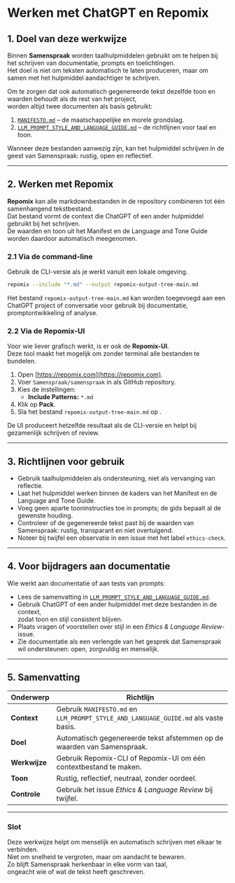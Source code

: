 # Werken met ChatGPT en Repomix

## 1. Doel van deze werkwijze

Binnen **Samenspraak** worden taalhulpmiddelen gebruikt om te helpen bij het schrijven van documentatie, prompts en toelichtingen.  
Het doel is niet om teksten automatisch te laten produceren, maar om samen met het hulpmiddel aandachtiger te schrijven.

Om te zorgen dat ook automatisch gegenereerde tekst dezelfde toon en waarden behoudt als de rest van het project,  
worden altijd twee documenten als basis gebruikt:

1. [`MANIFESTO.md`](../MANIFESTO.md) – de maatschappelijke en morele grondslag.  
2. [`LLM_PROMPT_STYLE_AND_LANGUAGE_GUIDE.md`](../LLM_PROMPT_STYLE_AND_LANGUAGE_GUIDE.md) – de richtlijnen voor taal en toon.

Wanneer deze bestanden aanwezig zijn, kan het hulpmiddel schrijven in de geest van Samenspraak: rustig, open en reflectief.

---

## 2. Werken met Repomix

**Repomix** kan alle markdownbestanden in de repository combineren tot één samenhangend tekstbestand.  
Dat bestand vormt de context die ChatGPT of een ander hulpmiddel gebruikt bij het schrijven.  
De waarden en toon uit het Manifest en de Language and Tone Guide worden daardoor automatisch meegenomen.

### 2.1 Via de command-line

Gebruik de CLI-versie als je werkt vanuit een lokale omgeving.

~~~bash
repomix --include "*.md" --output repomix-output-tree-main.md
~~~

Het bestand `repomix-output-tree-main.md` kan worden toegevoegd aan een ChatGPT project of conversatie
voor gebruik bij documentatie, promptontwikkeling of analyse.

### 2.2 Via de Repomix-UI

Voor wie liever grafisch werkt, is er ook de **Repomix-UI**.  
Deze tool maakt het mogelijk om zonder terminal alle bestanden te bundelen.

1. Open [https://repomix.com](https://repomix.com).  
2. Voer `Samenspraak/samenspraak` in als GitHub repository.
3. Kies de instellingen:  
   - **Include Patterns:** `*.md`  
4. Klik op **Pack**.
5. Sla het bestand `repomix-output-tree-main.md` op .

De UI produceert hetzelfde resultaat als de CLI-versie en helpt bij gezamenlijk schrijven of review.

---

## 3. Richtlijnen voor gebruik

- Gebruik taalhulpmiddelen als ondersteuning, niet als vervanging van reflectie.  
- Laat het hulpmiddel werken binnen de kaders van het Manifest en de Language and Tone Guide.  
- Voeg geen aparte tooninstructies toe in prompts; de gids bepaalt al de gewenste houding.  
- Controleer of de gegenereerde tekst past bij de waarden van Samenspraak: rustig, transparant en niet overtuigend.  
- Noteer bij twijfel een observatie in een issue met het label `ethics-check`.

---

## 4. Voor bijdragers aan documentatie

Wie werkt aan documentatie of aan tests van prompts:

- Lees de samenvatting in [`LLM_PROMPT_STYLE_AND_LANGUAGE_GUIDE.md`](../LLM_PROMPT_STYLE_AND_LANGUAGE_GUIDE.md).  
- Gebruik ChatGPT of een ander hulpmiddel met deze bestanden in de context,  
  zodat toon en stijl consistent blijven.  
- Plaats vragen of voorstellen over stijl in een *Ethics & Language Review*-issue.  
- Zie documentatie als een verlengde van het gesprek dat Samenspraak wil ondersteunen: open, zorgvuldig en menselijk.

---

## 5. Samenvatting

| Onderwerp | Richtlijn |
|------------|-----------|
| **Context** | Gebruik `MANIFESTO.md` en `LLM_PROMPT_STYLE_AND_LANGUAGE_GUIDE.md` als vaste basis. |
| **Doel** | Automatisch gegenereerde tekst afstemmen op de waarden van Samenspraak. |
| **Werkwijze** | Gebruik Repomix-CLI of Repomix-UI om één contextbestand te maken. |
| **Toon** | Rustig, reflectief, neutraal, zonder oordeel. |
| **Controle** | Gebruik het issue *Ethics & Language Review* bij twijfel. |

---

### Slot

Deze werkwijze helpt om menselijk en automatisch schrijven met elkaar te verbinden.  
Niet om snelheid te vergroten, maar om aandacht te bewaren.  
Zo blijft Samenspraak herkenbaar in elke vorm van taal,  
ongeacht wie of wat de tekst heeft geschreven.
